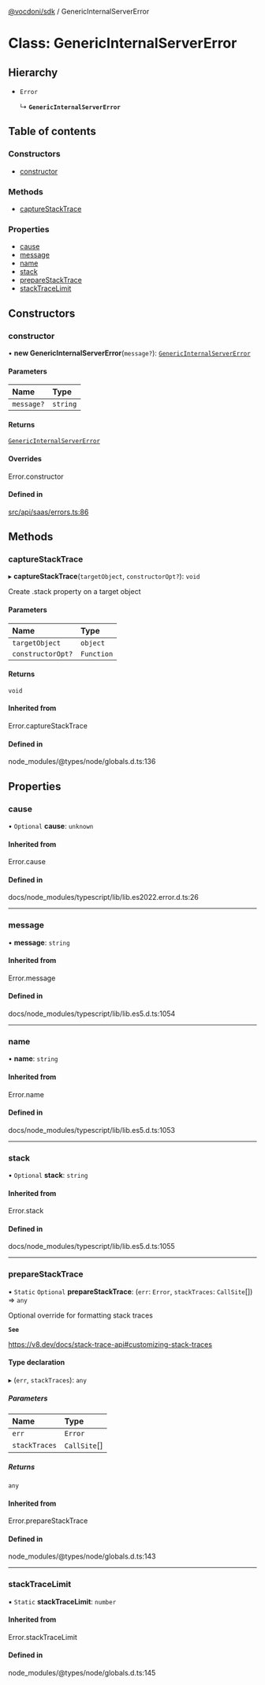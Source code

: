 [@vocdoni/sdk](/sdk) / GenericInternalServerError

# Class: GenericInternalServerError

## Hierarchy

- `Error`

  ↳ **`GenericInternalServerError`**

## Table of contents

### Constructors

- [constructor](GenericInternalServerError#constructor)

### Methods

- [captureStackTrace](GenericInternalServerError#capturestacktrace)

### Properties

- [cause](GenericInternalServerError#cause)
- [message](GenericInternalServerError#message)
- [name](GenericInternalServerError#name)
- [stack](GenericInternalServerError#stack)
- [prepareStackTrace](GenericInternalServerError#preparestacktrace)
- [stackTraceLimit](GenericInternalServerError#stacktracelimit)

## Constructors

### constructor

• **new GenericInternalServerError**(`message?`): [`GenericInternalServerError`](GenericInternalServerError)

#### Parameters

| Name | Type |
| :------ | :------ |
| `message?` | `string` |

#### Returns

[`GenericInternalServerError`](GenericInternalServerError)

#### Overrides

Error.constructor

#### Defined in

[src/api/saas/errors.ts:86](https://github.com/vocdoni/vocdoni-sdk/blob/179c92b4cecfec787d968dc02b519f64ee15c5d3/src/api/saas/errors.ts#L86)

## Methods

### captureStackTrace

▸ **captureStackTrace**(`targetObject`, `constructorOpt?`): `void`

Create .stack property on a target object

#### Parameters

| Name | Type |
| :------ | :------ |
| `targetObject` | `object` |
| `constructorOpt?` | `Function` |

#### Returns

`void`

#### Inherited from

Error.captureStackTrace

#### Defined in

node_modules/@types/node/globals.d.ts:136

## Properties

### cause

• `Optional` **cause**: `unknown`

#### Inherited from

Error.cause

#### Defined in

docs/node_modules/typescript/lib/lib.es2022.error.d.ts:26

___

### message

• **message**: `string`

#### Inherited from

Error.message

#### Defined in

docs/node_modules/typescript/lib/lib.es5.d.ts:1054

___

### name

• **name**: `string`

#### Inherited from

Error.name

#### Defined in

docs/node_modules/typescript/lib/lib.es5.d.ts:1053

___

### stack

• `Optional` **stack**: `string`

#### Inherited from

Error.stack

#### Defined in

docs/node_modules/typescript/lib/lib.es5.d.ts:1055

___

### prepareStackTrace

▪ `Static` `Optional` **prepareStackTrace**: (`err`: `Error`, `stackTraces`: `CallSite`[]) => `any`

Optional override for formatting stack traces

**`See`**

https://v8.dev/docs/stack-trace-api#customizing-stack-traces

#### Type declaration

▸ (`err`, `stackTraces`): `any`

##### Parameters

| Name | Type |
| :------ | :------ |
| `err` | `Error` |
| `stackTraces` | `CallSite`[] |

##### Returns

`any`

#### Inherited from

Error.prepareStackTrace

#### Defined in

node_modules/@types/node/globals.d.ts:143

___

### stackTraceLimit

▪ `Static` **stackTraceLimit**: `number`

#### Inherited from

Error.stackTraceLimit

#### Defined in

node_modules/@types/node/globals.d.ts:145
